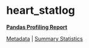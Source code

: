 # heart_statlog

[**Pandas Profiling Report**](https://epistasislab.github.io/penn-ml-benchmarks/profile/heart_statlog.html)

[Metadata](metadata.yaml) | [Summary Statistics](summary_stats.tsv)

